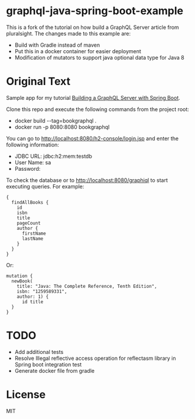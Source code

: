 # graphql-java-spring-boot-example
This is a fork of the tutorial on how build a GraphQL Server article from pluralsight. The changes made to this example are:
- Build with Gradle instead of maven
- Put this in a docker container for easier deployment
- Modification of mutators to support java optional data type for Java 8


# Original Text

Sample app for my tutorial [Building a GraphQL Server with Spring Boot](https://www.pluralsight.com/guides/java-and-j2ee/building-a-graphql-server-with-spring-boot). 

Clone this repo and execute the following commands from the project root:
- docker build --tag=bookgraphql .
- docker run -p 8080:8080 bookgraphql

You can go to [http://localhost:8080/h2-console/login.jsp](http://localhost:8080/h2-console/login.jsp) and enter the following information:
- JDBC URL: jdbc:h2:mem:testdb
- User Name: sa
- Password: <blank>

To check the database or to [http://localhost:8080/graphiql](http://localhost:8080/graphiql) to start executing queries. For example:
```
{
  findAllBooks {
    id
    isbn
    title
    pageCount
    author {
      firstName
      lastName
    }
  }
}
```

Or:
```
mutation {
  newBook(
    title: "Java: The Complete Reference, Tenth Edition", 
    isbn: "1259589331", 
    author: 1) {
      id title
  }
}
```

# TODO
- Add additional tests
- Resolve Illegal reflective access operation for reflectasm library in Spring boot integration test
- Generate docker file from gradle

# License
MIT
